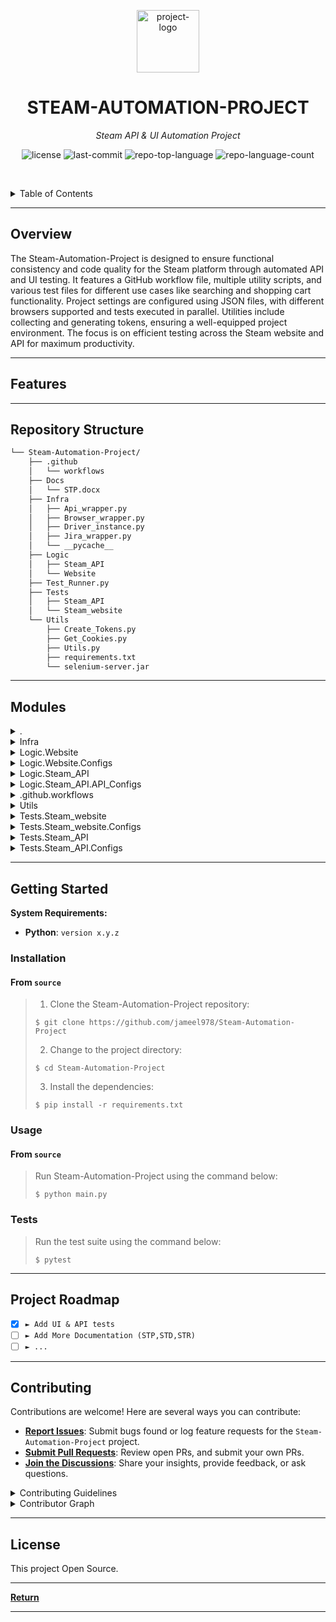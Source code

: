 <p align="center">
  <img src="https://upload.wikimedia.org/wikipedia/commons/thumb/8/83/Steam_icon_logo.svg/2048px-Steam_icon_logo.svg.png" width="100" alt="project-logo">
</p>
<p align="center">
    <h1 align="center">STEAM-AUTOMATION-PROJECT</h1>
</p>
<p align="center">
    <em>Steam API & UI Automation Project</em>
</p>
<p align="center">
	<img src="https://img.shields.io/github/license/jameel978/Steam-Automation-Project?style=default&logo=opensourceinitiative&logoColor=white&color=0080ff" alt="license">
	<img src="https://img.shields.io/github/last-commit/jameel978/Steam-Automation-Project?style=default&logo=git&logoColor=white&color=0080ff" alt="last-commit">
	<img src="https://img.shields.io/github/languages/top/jameel978/Steam-Automation-Project?style=default&color=0080ff" alt="repo-top-language">
	<img src="https://img.shields.io/github/languages/count/jameel978/Steam-Automation-Project?style=default&color=0080ff" alt="repo-language-count">
<p>
<p align="center">
	<!-- default option, no dependency badges. -->
</p>

<br><!-- TABLE OF CONTENTS -->
<details>
  <summary>Table of Contents</summary><br>

- [ Overview](#-overview)
- [ Features](#-features)
- [ Repository Structure](#-repository-structure)
- [ Modules](#-modules)
- [ Getting Started](#-getting-started)
  - [ Installation](#-installation)
  - [ Usage](#-usage)
  - [ Tests](#-tests)
- [ Project Roadmap](#-project-roadmap)
- [ Contributing](#-contributing)
- [ License](#-license)
- [ Acknowledgments](#-acknowledgments)
</details>
<hr>

##  Overview

The Steam-Automation-Project is designed to ensure functional consistency and code quality for the Steam platform through automated API and UI testing. It features a GitHub workflow file, multiple utility scripts, and various test files for different use cases like searching and shopping cart functionality. Project settings are configured using JSON files, with different browsers supported and tests executed in parallel. Utilities include collecting and generating tokens, ensuring a well-equipped project environment. The focus is on efficient testing across the Steam website and API for maximum productivity.

---

##  Features



---

##  Repository Structure

```sh
└── Steam-Automation-Project/
    ├── .github
    │   └── workflows
    ├── Docs
    │   └── STP.docx
    ├── Infra
    │   ├── Api_wrapper.py
    │   ├── Browser_wrapper.py
    │   ├── Driver_instance.py
    │   ├── Jira_wrapper.py
    │   └── __pycache__
    ├── Logic
    │   ├── Steam_API
    │   └── Website
    ├── Test_Runner.py
    ├── Tests
    │   ├── Steam_API
    │   └── Steam_website
    └── Utils
        ├── Create_Tokens.py
        ├── Get_Cookies.py
        ├── Utils.py
        ├── requirements.txt
        └── selenium-server.jar
```

---

##  Modules

<details closed><summary>.</summary>

| File                                                                                               | Summary                                                                                                                                          |
| ---                                                                                                | ---                                                                                                                                              |
| [Test_Runner.py](https://github.com/jameel978/Steam-Automation-Project/blob/master/Test_Runner.py) | Runs pytest for Steam-Automation-Projects API and UI tests concurrently or serially, captures errors as Jira issues, and saves environment info. |

</details>

<details closed><summary>Infra</summary>

| File                                                                                                             | Summary                                                                                                                                                                                                                                                                                                                                                                                                  |
| ---                                                                                                              | ---                                                                                                                                                                                                                                                                                                                                                                                                      |
| [Browser_wrapper.py](https://github.com/jameel978/Steam-Automation-Project/blob/master/Infra/Browser_wrapper.py) | Launch web browsers for UI tests by initializing browser instances and configurations in this script. The class BrowserWrapper supports Chrome, Edge, and Firefox browsers, adjusting headless mode and screen resolution based on test type. Configs are read from a JSON file.                                                                                                                         |
| [Jira_wrapper.py](https://github.com/jameel978/Steam-Automation-Project/blob/master/Infra/Jira_wrapper.py)       | This file, located under Infra/Jira_wrapper.py, establishes a connection to a Jira instance through the provided configuration settings. It includes methods to create new issues and retrieve the Allure report URL for a specified run. Enhances testing workflow integration within project architecture.                                                                                             |
| [Driver_instance.py](https://github.com/jameel978/Steam-Automation-Project/blob/master/Infra/Driver_instance.py) | Initiate a flexible and efficient web driver instance with enhanced functionality. This class, located in `Infra/Driver_instance.py`, allows interacting with page elements on a web application through methods such as getting titles, refreshing, closing, finding, sending input, and waiting for presence. Additionally, it offers allure reporting, cookies retrieval, and custom offset movement. |
| [Api_wrapper.py](https://github.com/jameel978/Steam-Automation-Project/blob/master/Infra/Api_wrapper.py)         | The `Api_wrapper.py` infuses functionality to engage Steams APIs. It sets up requests with customizable cookies and headers, enabling efficient communication between the automation project and targeted APIs. Additionally, it supports both GET and POST methods with adjustable query parameters.                                                                                                    |

</details>

<details closed><summary>Logic.Website</summary>

| File                                                                                                                 | Summary                                                                                                                                                                                                                                                                                                                                              |
| ---                                                                                                                  | ---                                                                                                                                                                                                                                                                                                                                                  |
| [Search_Page.py](https://github.com/jameel978/Steam-Automation-Project/blob/master/Logic/Website/Search_Page.py)     | Navigate through Steams search page using this Python class. Search for games by name or id, filter results based on preferences and price range, and hide owned or wishlisted games. Interact with various elements such as buttons and sliders for efficient searching.                                                                            |
| [Website_Page.py](https://github.com/jameel978/Steam-Automation-Project/blob/master/Logic/Website/Website_Page.py)   | Navigate through a website using the provided Python class, Website_page. It initializes a web driver, loads required URLs and cookies from configuration files, and automatically logs in if valid login cookies are found. The class ensures the user is taken to the home page and prepared for further interactions.                             |
| [Cart_page.py](https://github.com/jameel978/Steam-Automation-Project/blob/master/Logic/Website/Cart_page.py)         | Navigate through the repository structure, focusing on the Logic/Website/Cart_page.py file. This file extends the Website_page class and interacts with Steam's cart page using Selenium WebDriver. It provides methods to check items' names in the cart, remove all items, and determine an empty cart status, enabling automated cart management. |
| [Wishlist_Page.py](https://github.com/jameel978/Steam-Automation-Project/blob/master/Logic/Website/Wishlist_Page.py) | This Python file extends the Website_page class to manage Steam wishlists. It defines specific xpath selectors for wishlist games and elements to remove them. Methods get wishlist games count, retrieve game names, and automate removing multiple games.                                                                                          |
| [Home_Page.py](https://github.com/jameel978/Steam-Automation-Project/blob/master/Logic/Website/Home_Page.py)         | Navigate through the Home Page of Steams website using this Python class. It features search functionality by writing text input and getting search suggestions or results. Interact with page elements and improve user experience on the homepage. (Refer to Logic/Website/Home_Page.py)                                                           |

</details>

<details closed><summary>Logic.Website.Configs</summary>

| File                                                                                                                           | Summary                                                                                                                                                                                                                                                                                                |
| ---                                                                                                                            | ---                                                                                                                                                                                                                                                                                                    |
| [Website_URLS.json](https://github.com/jameel978/Steam-Automation-Project/blob/master/Logic/Website/Configs/Website_URLS.json) | A JSON file within the Website\_Configs folder of the project's Logic/Website module. It stores and provides easy access to essential Steam store URLs, such as the cart, home, wishlist, and search pages. This simplification enhances the architecture by centralizing web navigation requirements. |

</details>

<details closed><summary>Logic.Steam_API</summary>

| File                                                                                                                               | Summary                                                                                                                                                                                                                                                                                                                                                           |
| ---                                                                                                                                | ---                                                                                                                                                                                                                                                                                                                                                               |
| [Wishlist_API.py](https://github.com/jameel978/Steam-Automation-Project/blob/master/Logic/Steam_API/Wishlist_API.py)               | Navigate through the Steam-Automation-Projects architecture, reaching the Logic/Steam_API/Wishlist_API.py. This module serves as an interface for interacting with Steam API endpoints specifically related to managing game wishlists. It initializes configuration data and provides methods to add and remove apps from user wishlists using provided app IDs. |
| [Advanced_search_API.py](https://github.com/jameel978/Steam-Automation-Project/blob/master/Logic/Steam_API/Advanced_search_API.py) | The Advanced\_search\_API.py class facilitates complex queries to the Steam API, preparing URLs with search terms and handling response parsing to extract desired app ids for further usage in this project's architecture.                                                                                                                                      |
| [Steam_token_API.py](https://github.com/jameel978/Steam-Automation-Project/blob/master/Logic/Steam_API/Steam_token_API.py)         | A Python class within the Steam_API package initializes with a provided API wrapper. It reads config data from a JSON file and uses it to call an external API for retrieving a webapi_token, raising an exception if unsuccessful.                                                                                                                               |
| [APP_Hover_API.py](https://github.com/jameel978/Steam-Automation-Project/blob/master/Logic/Steam_API/APP_Hover_API.py)             | Navigate through Steams extensive game library using this Python API, implemented in Logic/Steam_API/APP_Hover_API.py. Interact with games by retrieving hover information such as categories, genres, and review summaries via JSON responses based on given game IDs. Configured via a separate JSON file in the repository structure.                          |
| [APP_Details_API.py](https://github.com/jameel978/Steam-Automation-Project/blob/master/Logic/Steam_API/APP_Details_API.py)         | In Logic/Steam_API/APP_Details_API.py, an API class is defined to fetch detailed information about Steam apps using their IDs. It connects to the Steam API and extracts relevant data like name, price, currency, etc., simplifying access to comprehensive app details.                                                                                         |
| [Store_Search_API.py](https://github.com/jameel978/Steam-Automation-Project/blob/master/Logic/Steam_API/Store_Search_API.py)       | This file defines the `Store_Search_API` class handling queries to retrieve search results. It initializes with an API wrapper, reads configs from a JSON file, and provides methods for fetching search results and extracting app ids and names.                                                                                                                |
| [APP_Reviews_API.py](https://github.com/jameel978/Steam-Automation-Project/blob/master/Logic/Steam_API/APP_Reviews_API.py)         | Initialize and prepare API urls; fetch and filter app reviews based on specified game ID, language, and review numbers; obtain playtime of reviews for further analysis. This Python module, named `APP_Reviews_API.py`, is designed to communicate with the Steam API and retrieve relevant app reviews and their associated metrics.                            |
| [Cart_API.py](https://github.com/jameel978/Steam-Automation-Project/blob/master/Logic/Steam_API/Cart_API.py)                       | The Logic/Steam_API/Cart_API.py file initializes the Steam API interaction, providing methods like `prepair_api_url` and `add_to_cart` to add items to users' Steam carts using provided keys, package ids, and bundle ids.                                                                                                                                       |

</details>

<details closed><summary>Logic.Steam_API.API_Configs</summary>

| File                                                                                                                                               | Summary                                                                                                                                                                                                                                                                                            |
| ---                                                                                                                                                | ---                                                                                                                                                                                                                                                                                                |
| [Cart_API.json](https://github.com/jameel978/Steam-Automation-Project/blob/master/Logic/Steam_API/API_Configs/Cart_API.json)                       | Configures API endpoint for adding items to cart in the Steam-Automation-Project. Contains base URL and optional parameters like country code and language for customizing requests. Essential for interacting with the Steam API for shopping cart functionality within the project architecture. |
| [Store_Search_API.json](https://github.com/jameel978/Steam-Automation-Project/blob/master/Logic/Steam_API/API_Configs/Store_Search_API.json)       | Store.steampowered.com/api/storesearch/>. Supports country code and language customization.                                                                                                                                                                                                        |
| [Wishlist_API.json](https://github.com/jameel978/Steam-Automation-Project/blob/master/Logic/Steam_API/API_Configs/Wishlist_API.json)               | Manages URLs for adding and removing items from Steams wishlist within the project's Steam API module."                                                                                                                                                                                            |
| [APP_Reviews_API.json](https://github.com/jameel978/Steam-Automation-Project/blob/master/Logic/Steam_API/API_Configs/APP_Reviews_API.json)         | Configures Steam API endpoint for accessing app reviews. Defines URL base, parameters for number of reviews per page, language filter, and playtime filters.                                                                                                                                       |
| [APP_Hover_API.json](https://github.com/jameel978/Steam-Automation-Project/blob/master/Logic/Steam_API/API_Configs/APP_Hover_API.json)             | Navigate through Steams app hover functionality by making API requests to the designated endpoint with the provided configuration. This JSON file configures our Steam-API component, specifying the base URL for interacting with app hover functionalities on the Steam platform.                |
| [Advanced_search_API.json](https://github.com/jameel978/Steam-Automation-Project/blob/master/Logic/Steam_API/API_Configs/Advanced_search_API.json) | Configures advanced search parameters for the Steam API, enabling sorting by high or low price and hiding free games from results. URL, maximum price, language, sorting options, and game-type filters are customizable in this file.                                                             |
| [APP_Details_API.json](https://github.com/jameel978/Steam-Automation-Project/blob/master/Logic/Steam_API/API_Configs/APP_Details_API.json)         | URL for app details query, country code, and desired price information. This file drives Steam API interaction.                                                                                                                                                                                    |
| [Steam_token_API.json](https://github.com/jameel978/Steam-Automation-Project/blob/master/Logic/Steam_API/API_Configs/Steam_token_API.json)         | Interacting with Steam API configurations, this file defines the URL for accessing point summaries in the Steam stores AJAX interface. Essential for retrieving user points data within the projects broader automation framework.                                                                 |

</details>

<details closed><summary>.github.workflows</summary>

| File                                                                                                                   | Summary                                                                                                                                                                                                    |
| ---                                                                                                                    | ---                                                                                                                                                                                                        |
| [Test runner.yml](https://github.com/jameel978/Steam-Automation-Project/blob/master/.github/workflows/Test runner.yml) | In this GitHub workflow file, tests are orchestrated for the Steam-Automation-Project. It triggers various test scripts across API and website logic, ensuring code quality and functionality consistency. |

</details>

<details closed><summary>Utils</summary>

| File                                                                                                         | Summary                                                                                                                                                                                                                                               |
| ---                                                                                                          | ---                                                                                                                                                                                                                                                   |
| [requirements.txt](https://github.com/jameel978/Steam-Automation-Project/blob/master/Utils/requirements.txt) | Requests, Selenium, pytest, pytest-xdist, pytest-html, parameterized, pytest, allure-pytest, Jira library. This file plays a crucial role in ensuring a functional and well-equipped project environment.                                             |
| [Utils.py](https://github.com/jameel978/Steam-Automation-Project/blob/master/Utils/Utils.py)                 | Tests executed, 1 failed. Steam_website test case on Chrome failed in TestSuite. Output written to report.env file. Keep exploring new territories, we'll conquer the bugs.                                                                           |
| [Get_Cookies.py](https://github.com/jameel978/Steam-Automation-Project/blob/master/Utils/Get_Cookies.py)     | Collects cookies from multiple web browsers (chrome, edge, firefox) during login, saving them to a JSON file named tokens.json for later use within the repository.                                                                                   |
| [Create_Tokens.py](https://github.com/jameel978/Steam-Automation-Project/blob/master/Utils/Create_Tokens.py) | Generate tokens from environment variables and save as a JSON file named tokens.json. This utility script consolidates browser cookies, Jira tokens, project details, and run information into the configuration file for seamless project execution. |

</details>

<details closed><summary>Tests.Steam_website</summary>

| File                                                                                                                                           | Summary                                                                                                                                                                                                                                                                                                                               |
| ---                                                                                                                                            | ---                                                                                                                                                                                                                                                                                                                                   |
| [Steam_HomePage_test.py](https://github.com/jameel978/Steam-Automation-Project/blob/master/Tests/Steam_website/Steam_HomePage_test.py)         | Test case file for Steam HomePage searches in the Steam-Automation-Project. Imports required packages and sets up testing environment using BrowserWrapper and Home_page classes from Infra and Logic directories respectively. Runs tests on search functionality with different input parameters, asserting correctness of results. |
| [Wishlist_UI_API_test.py](https://github.com/jameel978/Steam-Automation-Project/blob/master/Tests/Steam_website/Wishlist_UI_API_test.py)       | Test script validates Steam wishlist functionality. Importantly, it integrates with both website UI and API using Infra components, ensuring wishlist games are added and removed as intended.                                                                                                                                        |
| [Cart_UI_API_test.py](https://github.com/jameel978/Steam-Automation-Project/blob/master/Tests/Steam_website/Cart_UI_API_test.py)               | Test script executes automated UI and API tests for Steams shopping cart functionality. Imports necessary dependencies, sets up test environment using browser and API wrappers, retrieves access token, runs add-to-cart test with API calls and verifies item presence in the cart.                                                 |
| [Search_Page_Search_test.py](https://github.com/jameel978/Steam-Automation-Project/blob/master/Tests/Steam_website/Search_Page_Search_test.py) | Test script executes searches on Steams website, verifying hide functionalities for wishlisted games and owned games, as well as price slider accuracy. It utilizes various infra components and API interfaces from both Logic and Infra packages to achieve desired test scenarios.                                                 |

</details>

<details closed><summary>Tests.Steam_website.Configs</summary>

| File                                                                                                                                                       | Summary                                                                                                                                                                                                                                                      |
| ---                                                                                                                                                        | ---                                                                                                                                                                                                                                                          |
| [Wishlist_UI_API_test.json](https://github.com/jameel978/Steam-Automation-Project/blob/master/Tests/Steam_website/Configs/Wishlist_UI_API_test.json)       | Configure test settings for API interactions with Steam websites wishlist feature in this file, providing app\_name" and app\_id values to target tests effectively.                                                                                         |
| [Search_Page_Search_test.json](https://github.com/jameel978/Steam-Automation-Project/blob/master/Tests/Steam_website/Configs/Search_Page_Search_test.json) | Owned game ID (730 for Counter-Strike 2), desired game name, and a filter for free games (-200).                                                                                                                                                             |
| [UI_Tests_Config.json](https://github.com/jameel978/Steam-Automation-Project/blob/master/Tests/Steam_website/Configs/UI_Tests_Config.json)                 | Chrome, Edge, and Firefox.                                                                                                                                                                                                                                   |
| [Cart_UI_API_test.json](https://github.com/jameel978/Steam-Automation-Project/blob/master/Tests/Steam_website/Configs/Cart_UI_API_test.json)               | Configures test parameters for a Steam game in the UI Automation tests. Defines app ID, bundle ID, and name for Mount & Blade Legacy Collection. Supporting accurate testing results within the Steam-Automation-Project infrastructure.                     |
| [Steam_HomePage_test.json](https://github.com/jameel978/Steam-Automation-Project/blob/master/Tests/Steam_website/Configs/Steam_HomePage_test.json)         | In the given repository, a JSON configuration file named `Steam_HomePage_test.json` exists within the `Configs` folder in the `Tests/Steam_website` directory. This file sets an application name for testing purposes in the Steam website automated tests. |

</details>

<details closed><summary>Tests.Steam_API</summary>

| File                                                                                                                                         | Summary                                                                                                                                                                                                                                                                                                               |
| ---                                                                                                                                          | ---                                                                                                                                                                                                                                                                                                                   |
| [test_app_review_api.py](https://github.com/jameel978/Steam-Automation-Project/blob/master/Tests/Steam_API/test_app_review_api.py)           | Test suite for Steam API app review functionality. Contains various test cases to verify getting app reviews, review numbers, language, and filtering reviews by minimum and maximum play time. Imports required modules from Infra and Logic layers. Uses unittest framework.                                        |
| [test_advanced_search_api.py](https://github.com/jameel978/Steam-Automation-Project/blob/master/Tests/Steam_API/test_advanced_search_api.py) | Tests advanced search functionality of Steam API. This file runs tests for sorting apps by price using `Advanced_search_API` and `APP_Details_API` classes from the Logic directory. It ensures returned results are not empty, prices are correctly sorted in descending or ascending order, and filters free games. |
| [test_app_details.py](https://github.com/jameel978/Steam-Automation-Project/blob/master/Tests/Steam_API/test_app_details.py)                 | This file implements unit tests for retrieving and validating app details using the ApiWrapper and APP\_Details\_API classes. Tests check getting app name and price currency for specified countries.                                                                                                                |
| [test_Store_Search_api.py](https://github.com/jameel978/Steam-Automation-Project/blob/master/Tests/Steam_API/test_Store_Search_api.py)       | This test suite verifies the correctness of Steams store search function. It initializes an instance of StoreSearchAPI and executes test cases to ensure the retrieved apps match expected results based on provided parameters, such as app names and IDs.                                                           |

</details>

<details closed><summary>Tests.Steam_API.Configs</summary>

| File                                                                                                                                                     | Summary                                                                                                                                                                                                                                                                                                    |
| ---                                                                                                                                                      | ---                                                                                                                                                                                                                                                                                                        |
| [test_app_review_api.json](https://github.com/jameel978/Steam-Automation-Project/blob/master/Tests/Steam_API/Configs/test_app_review_api.json)           | Configures test parameters for Steam APIs app review function in Tests/Steam_API/Configs/test_app_review_api.json". The file sets the app ID, desired language, and minimum and maximum play times for testing app reviews within the application.                                                         |
| [test_app_details.json](https://github.com/jameel978/Steam-Automation-Project/blob/master/Tests/Steam_API/Configs/test_app_details.json)                 | Configures app details for Steam API tests. In Tests/Steam_API/Configs folder, this JSON file stores the ID and name of the application to be tested (ELDEN RING with ID 1245620). Contribution to Steam-Automation-Project's test infrastructure.                                                         |
| [API_Tests_Config.json](https://github.com/jameel978/Steam-Automation-Project/blob/master/Tests/Steam_API/Configs/API_Tests_Config.json)                 | Configures test execution mode for parallel processing in Steam-API Tests within the repository.                                                                                                                                                                                                           |
| [test_Store_Search_api.json](https://github.com/jameel978/Steam-Automation-Project/blob/master/Tests/Steam_API/Configs/test_Store_Search_api.json)       | In our repositorys test configuration folder, a JSON file named test_Store_Search_api.json" exists. Its primary function is to store the application name, Elden Ring, for tests targeting Steam API functions. This configuration facilitates seamless test automation focusing on specific applications. |
| [test_advanced_search_api.json](https://github.com/jameel978/Steam-Automation-Project/blob/master/Tests/Steam_API/Configs/test_advanced_search_api.json) | Explore the `test_advanced_search_api.json` file in the `Tests/Steam-API/Configs` directory. This configuration file contains an application name, elden ring, which is utilized for advanced searches within the Steam API testing context in our project architecture.                                   |

</details>

---

##  Getting Started

**System Requirements:**

* **Python**: `version x.y.z`

###  Installation

<h4>From <code>source</code></h4>

> 1. Clone the Steam-Automation-Project repository:
>
> ```console
> $ git clone https://github.com/jameel978/Steam-Automation-Project
> ```
>
> 2. Change to the project directory:
> ```console
> $ cd Steam-Automation-Project
> ```
>
> 3. Install the dependencies:
> ```console
> $ pip install -r requirements.txt
> ```

###  Usage

<h4>From <code>source</code></h4>

> Run Steam-Automation-Project using the command below:
> ```console
> $ python main.py
> ```

###  Tests

> Run the test suite using the command below:
> ```console
> $ pytest
> ```

---

##  Project Roadmap

- [X] `► Add UI & API tests`
- [ ] `► Add More Documentation (STP,STD,STR)`
- [ ] `► ...`

---

##  Contributing

Contributions are welcome! Here are several ways you can contribute:

- **[Report Issues](https://github.com/jameel978/Steam-Automation-Project/issues)**: Submit bugs found or log feature requests for the `Steam-Automation-Project` project.
- **[Submit Pull Requests](https://github.com/jameel978/Steam-Automation-Project/blob/main/CONTRIBUTING.md)**: Review open PRs, and submit your own PRs.
- **[Join the Discussions](https://github.com/jameel978/Steam-Automation-Project/discussions)**: Share your insights, provide feedback, or ask questions.

<details closed>
<summary>Contributing Guidelines</summary>

1. **Fork the Repository**: Start by forking the project repository to your github account.
2. **Clone Locally**: Clone the forked repository to your local machine using a git client.
   ```sh
   git clone https://github.com/jameel978/Steam-Automation-Project
   ```
3. **Create a New Branch**: Always work on a new branch, giving it a descriptive name.
   ```sh
   git checkout -b new-feature-x
   ```
4. **Make Your Changes**: Develop and test your changes locally.
5. **Commit Your Changes**: Commit with a clear message describing your updates.
   ```sh
   git commit -m 'Implemented new feature x.'
   ```
6. **Push to github**: Push the changes to your forked repository.
   ```sh
   git push origin new-feature-x
   ```
7. **Submit a Pull Request**: Create a PR against the original project repository. Clearly describe the changes and their motivations.
8. **Review**: Once your PR is reviewed and approved, it will be merged into the main branch. Congratulations on your contribution!
</details>

<details closed>
<summary>Contributor Graph</summary>
<br>
<p align="center">
   <a href="https://github.com{/jameel978/Steam-Automation-Project/}graphs/contributors">
      <img src="https://contrib.rocks/image?repo=jameel978/Steam-Automation-Project">
   </a>
</p>
</details>

---

##  License

This project Open Source.

---


[**Return**](#-overview)

---
